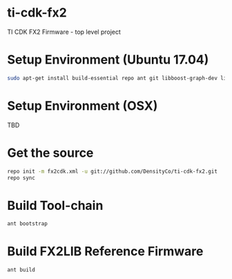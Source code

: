 # ti-cdk-fx2
TI CDK FX2 Firmware - top level project

# Setup Environment (Ubuntu 17.04)
```bash
sudo apt-get install build-essential repo ant git libboost-graph-dev libusb-1.0-0-dev
```

# Setup Environment (OSX)
TBD

# Get the source
```bash
repo init -m fx2cdk.xml -u git://github.com/DensityCo/ti-cdk-fx2.git
repo sync
```

# Build Tool-chain
```bash
ant bootstrap
```

# Build FX2LIB Reference Firmware
```bash
ant build
```



